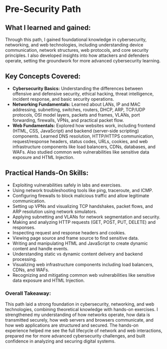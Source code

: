 # Pre-Security Path

## What I learned and gained:
Through this path, I gained foundational knowledge in cybersecurity, networking, and web technologies, including understanding device communication, network structures, web protocols, and core security principles. I also developed insights into how attackers and defenders operate, setting the groundwork for more advanced cybersecurity learning.

## Key Concepts Covered:
- **Cybersecurity Basics:** Understanding the differences between offensive and defensive security, ethical hacking, threat intelligence, incident response, and basic security operations.
- **Networking Fundamentals:** Learned about LANs, IP and MAC addressing, subnetting, switches, routers, DHCP, ARP, TCP/UDP protocols, OSI model layers, packets and frames, VLANs, port forwarding, firewalls, VPNs, and practical packet flow.
- **Web Fundamentals:** Explored how websites work, including frontend (HTML, CSS, JavaScript) and backend (server-side scripting) components. Learned DNS resolution, HTTP/HTTPS communication, request/response headers, status codes, URLs, cookies, and web infrastructure components like load balancers, CDNs, databases, and WAFs. Also studied common web vulnerabilities like sensitive data exposure and HTML Injection.

## Practical Hands-On Skills:
- Exploiting vulnerabilities safely in labs and exercises.
- Using network troubleshooting tools like ping, traceroute, and ICMP.
- Configuring firewalls to block malicious traffic and allow legitimate communication.
- Setting up VPNs and visualizing TCP handshakes, packet flows, and ARP resolution using network simulators.
- Applying subnetting and VLANs for network segmentation and security.
- Making and analyzing HTTP requests (GET, POST, PUT, DELETE) and responses.
- Inspecting request and response headers and cookies.
- Viewing page source and frame source to find sensitive data.
- Writing and manipulating HTML and JavaScript to create dynamic content and handle events.
- Understanding static vs dynamic content delivery and backend processing.
- Visualizing web infrastructure components including load balancers, CDNs, and WAFs.
- Recognizing and mitigating common web vulnerabilities like sensitive data exposure and HTML Injection.

### Overall Takeaway:
This path laid a strong foundation in cybersecurity, networking, and web technologies, combining theoretical knowledge with hands-on exercises. I strengthened my understanding of how networks operate, how data is transmitted securely, how web servers and browsers communicate, and how web applications are structured and secured. The hands-on experience helped me see the full lifecycle of network and web interactions, prepared me for more advanced cybersecurity challenges, and built confidence in analyzing and securing digital systems.
